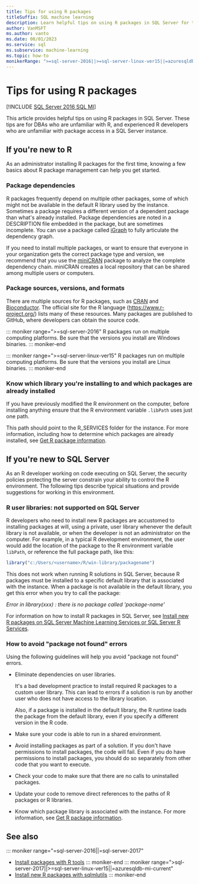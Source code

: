 ```yaml
---
title: Tips for using R packages
titleSuffix: SQL machine learning
description: Learn helpful tips on using R packages in SQL Server for those who are new to R or to SQL Server.
author: VanMSFT
ms.author: vanto
ms.date: 08/01/2023
ms.service: sql
ms.subservice: machine-learning
ms.topic: how-to
monikerRange: ">=sql-server-2016||>=sql-server-linux-ver15||=azuresqldb-mi-current"
---
```

# Tips for using R packages

[!INCLUDE [SQL Server 2016 SQL MI](../../includes/applies-to-version/sqlserver2016-asdbmi.md)]

This article provides helpful tips on using R packages in SQL Server. These tips are for DBAs who are unfamiliar with R, and experienced R developers who are unfamiliar with package access in a SQL Server instance.

## If you're new to R

As an administrator installing R packages for the first time, knowing a few basics about R package management can help you get started.

### Package dependencies

R packages frequently depend on multiple other packages, some of which might not be available in the default R library used by the instance. Sometimes a package requires a different version of a dependent package than what's already installed. Package dependencies are noted in a DESCRIPTION file embedded in the package, but are sometimes incomplete. You can use a package called [iGraph](https://igraph.org/r/) to fully articulate the dependency graph.

If you need to install multiple packages, or want to ensure that everyone in your organization gets the correct package type and version, we recommend that you use the [miniCRAN](https://cran.r-project.org/web/packages/miniCRAN) package to analyze the complete dependency chain. miniCRAN creates a local repository that can be shared among multiple users or computers.

### Package sources, versions, and formats

There are multiple sources for R packages, such as [CRAN](https://cran.r-project.org/) and [Bioconductor](https://www.bioconductor.org/). The official site for the R language (<https://www.r-project.org/>) lists many of these resources. Many packages are published to GitHub, where developers can obtain the source code. 

::: moniker range=">=sql-server-2016"
R packages run on multiple computing platforms. Be sure that the versions you install are Windows binaries.
::: moniker-end

::: moniker range=">=sql-server-linux-ver15"
R packages run on multiple computing platforms. Be sure that the versions you install are Linux binaries.
::: moniker-end

### Know which library you're installing to and which packages are already installed

If you have previously modified the R environment on the computer, before installing anything ensure that the R environment variable `.libPath` uses just one path.

This path should point to the R_SERVICES folder for the instance. For more information, including how to determine which packages are already installed, see [Get R package information](../package-management/r-package-information.md).

## If you're new to SQL Server

As an R developer working on code executing on SQL Server, the security policies protecting the server constrain your ability to control the R environment. The following tips describe typical situations and provide suggestions for working in this environment.

### R user libraries: not supported on SQL Server

R developers who need to install new R packages are accustomed to installing packages at will, using a private, user library whenever the default library is not available, or when the developer is not an administrator on the computer. For example, in a typical R development environment, the user would add the  location of the package to the R environment variable `libPath`, or reference the full package path, like this:

```R
library("c:/Users/<username>/R/win-library/packagename")
```

This does not work when running R solutions in SQL Server, because R packages must be installed to a specific default library that is associated with the instance. When a package is not available in the default library, you get this error when you try to call the package:

*Error in library(xxx) : there is no package called 'package-name'*

For information on how to install R packages in SQL Server, see [Install new R packages on SQL Server Machine Learning Services or SQL Server R Services](install-additional-r-packages-on-sql-server.md).

### How to avoid "package not found" errors

Using the following guidelines will help you avoid "package not found" errors.

+ Eliminate dependencies on user libraries.

    It's a bad development practice to install required R packages to a custom user library. This can lead to errors if a solution is run by another user who does not have access to the library location.

    Also, if a package is installed in the default library, the R runtime loads the package from the default library, even if you specify a different version in the R code.

+ Make sure your code is able to run in a shared environment.

+ Avoid installing packages as part of a solution. If you don't have permissions to install packages, the code will fail. Even if you do have permissions to install packages, you should do so separately from other code that you want to execute.

+ Check your code to make sure that there are no calls to uninstalled packages.

+ Update your code to remove direct references to the paths of R packages or R libraries.

+ Know which package library is associated with the instance. For more information, see [Get R package information](../package-management/r-package-information.md).

## See also

::: moniker range="=sql-server-2016||=sql-server-2017"
+ [Install packages with R tools](install-r-packages-standard-tools.md)
::: moniker-end
::: moniker range=">sql-server-2017||>=sql-server-linux-ver15||=azuresqldb-mi-current"
+ [Install new R packages with sqlmlutils](install-additional-r-packages-on-sql-server.md)
::: moniker-end
